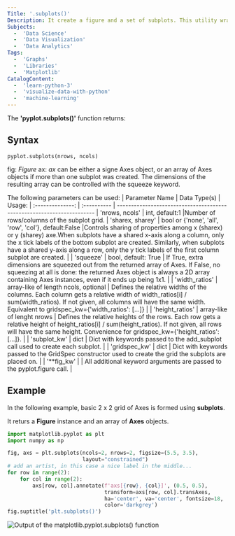 ```yaml
---
Title: '.subplots()'
Description: It create a figure and a set of subplots. This utility wrapper makes it convenient to create common layouts of subplots, including the enclosing figure object, in a single call.
Subjects:
  -  'Data Science'
  -  'Data Visualization'
  -  'Data Analytics'
Tags:
  -  'Graphs'
  -  'Libraries'
  -  'Matplotlib'
CatalogContent:
  -  'learn-python-3'
  -  'visualize-data-with-python'
  -  'machine-learning'
---
```


The **'pyplot.subplots()'** function returns:

## Syntax
```pseudo
pyplot.subplots(nrows, ncols)
```

fig: _Figure_
ax: _ax_ can be either a signe Axes object, or an array of Axes objects if more than one subplot was created. The dimensions of the resulting array can be controlled with the squeeze keyword.

The following parameters can be used:
|  Parameter Name  | Data Type(s)                                          | Usage:
| :--------------: |  :----------                                          | ----------------------------------------------------------------------
| 'nrows, ncols'   | int, default:1                                        |Number of rows/columns of the subplot grid.
| 'sharex, sharey' | bool or {'none', 'all', 'row', 'col'}, default:False  |Controls sharing of properties among x (sharex) or y (sharey) axe.When subplots have a shared x-axis along a column, only the x tick labels of the bottom subplot are created. Similarly, when subplots have a shared y-axis along a row, only the y tick labels of the first column subplot are created. |
| 'squeeze'        | bool, default: True                                   | If True, extra dimensions are squeezed out from the returned array of Axes. If False, no squeezing at all is done: the returned Axes object is always a 2D array containing Axes instances, even if it ends up being 1x1.                                                                                | 
| 'width_ratios'   | array-like of length ncols, optional                  | Defines the relative widths of the columns. Each column gets a relative width of width_ratios[i] / sum(width_ratios). If not given, all columns will have the same width. Equivalent to gridspec_kw={'width_ratios': [...]}                                                                              |
| 'height_ratios'  | array-like of lenght nrows                            | Defines the relative heights of the rows. Each row gets a relative height of height_ratios[i] / sum(height_ratios). If not given, all rows will have the same height. Convenience for gridspec_kw={'height_ratios': [...]}.                                                                              |
| 'subplot_kw'     | dict                                                  | Dict with keywords passed to the add_subplot call used to create each subplot.                                                                                                                                                                                                                           |
| 'gridspec_kw'    | dict                                                  | Dict with keywords passed to the GridSpec constructor used to create the grid the subplots are placed on.                                                                                                                                                                                                |
| '**fig_kw'       |                                                       | All additional keyword arguments are passed to the pyplot.figure call.                                                                                                                                                                                                                                   |

## Example
In the following example, basic 2 x 2 grid of Axes is formed using **subplots**.

It returs a **Figure** instance and an array of **Axes** objects.

```py
import matplotlib.pyplot as plt
import numpy as np

fig, axs = plt.subplots(ncols=2, nrows=2, figsize=(5.5, 3.5),
                        layout="constrained")
# add an artist, in this case a nice label in the middle...
for row in range(2):
    for col in range(2):
        axs[row, col].annotate(f'axs[{row}, {col}]', (0.5, 0.5),
                               transform=axs[row, col].transAxes,
                               ha='center', va='center', fontsize=18,
                               color='darkgrey')
fig.suptitle('plt.subplots()')
```

![Output of the matplotlib.pyplot.subplots() function](https://matplotlib.org/stable/_images/sphx_glr_arranging_axes_001.png)